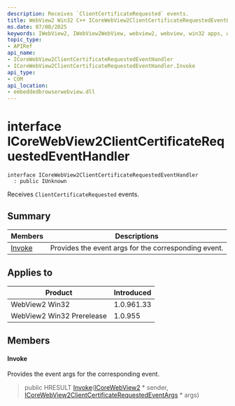 ```yaml
---
description: Receives `ClientCertificateRequested` events.
title: WebView2 Win32 C++ ICoreWebView2ClientCertificateRequestedEventHandler
ms.date: 07/08/2025
keywords: IWebView2, IWebView2WebView, webview2, webview, win32 apps, win32, edge, ICoreWebView2, ICoreWebView2Controller, browser control, edge html, ICoreWebView2ClientCertificateRequestedEventHandler
topic_type: 
- APIRef
api_name:
- ICoreWebView2ClientCertificateRequestedEventHandler
- ICoreWebView2ClientCertificateRequestedEventHandler.Invoke
api_type:
- COM
api_location:
- embeddedbrowserwebview.dll
---
```


# interface ICoreWebView2ClientCertificateRequestedEventHandler

```
interface ICoreWebView2ClientCertificateRequestedEventHandler
  : public IUnknown
```

Receives `ClientCertificateRequested` events.

## Summary

 Members                        | Descriptions
--------------------------------|---------------------------------------------
[Invoke](#invoke) | Provides the event args for the corresponding event.

## Applies to

Product                         | Introduced
--------------------------------|---------------------------------------------
WebView2 Win32            |    1.0.961.33
WebView2 Win32 Prerelease |    1.0.955

## Members

#### Invoke

Provides the event args for the corresponding event.

> public HRESULT [Invoke](#invoke)([ICoreWebView2](icorewebview2.md#icorewebview2) * sender, [ICoreWebView2ClientCertificateRequestedEventArgs](icorewebview2clientcertificaterequestedeventargs.md#icorewebview2clientcertificaterequestedeventargs) * args)

